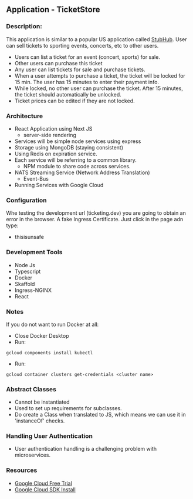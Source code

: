 ## Application - TicketStore

### Description:

This application is similar to a popular US application called [StubHub](https://www.stubhub.com). User can sell tickets to sporting events, concerts, etc to other users. 

* Users can list a ticket for an event (concert, sports) for sale.
* Other users can purchase this ticket
* Any user can list tickets for sale and purchase tickets.
* When a user attempts to purchase a ticket, the ticket will be locked for 15 min. The user has 15 minutes to enter their payment info.
* While locked, no other user can purchase the ticket. After 15 minutes, the ticket should automatically be unlocked.
* Ticket prices can be edited if they are not locked. 

### Architecture

* React Application using Next JS
    * server-side rendering
* Services will be simple node services using express
* Storage using MongoDB (staying consistent)
* Using Redis on expiration service.
* Each service will be referring to a common library. 
    * NPM module to share code across services. 
* NATS Streaming Service (Network Address Translation)
    * Event-Bus
* Running Services with Google Cloud

### Configuration

Whe testing the development url (ticketing.dev) you are going to obtain an error in the browser. A fake Ingress Certificate. Just click in the page adn type:
* thisisunsafe

### Development Tools
* Node Js
* Typescript
* Docker
* Skaffold
* Ingress-NGINX
* React

### Notes

If you do not want to run Docker at all:
* Close Docker Desktop
* Run:
```shell
gcloud components install kubectl
```
* Run:
```shell
gcloud container clusters get-credentials <cluster name>
```

### Abstract Classes
* Cannot be instantiated
* Used to set up requirements for subclasses.
* Do create a Class when translated to JS, which means we can use it in 'instanceOf' checks.

### Handling User Authentication

* User authentication handling is a challenging problem with microservices.


### Resources

* [Google Cloud Free Trial](https://cloud.google.com/free)
* [Google Cloud SDK Install](https://cloud.google.com/sdk/docs/install-sdk)



